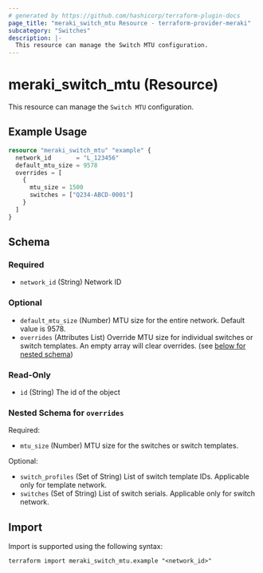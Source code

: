 ```yaml
---
# generated by https://github.com/hashicorp/terraform-plugin-docs
page_title: "meraki_switch_mtu Resource - terraform-provider-meraki"
subcategory: "Switches"
description: |-
  This resource can manage the Switch MTU configuration.
---
```


# meraki_switch_mtu (Resource)

This resource can manage the `Switch MTU` configuration.

## Example Usage

```terraform
resource "meraki_switch_mtu" "example" {
  network_id       = "L_123456"
  default_mtu_size = 9578
  overrides = [
    {
      mtu_size = 1500
      switches = ["Q234-ABCD-0001"]
    }
  ]
}
```

<!-- schema generated by tfplugindocs -->
## Schema

### Required

- `network_id` (String) Network ID

### Optional

- `default_mtu_size` (Number) MTU size for the entire network. Default value is 9578.
- `overrides` (Attributes List) Override MTU size for individual switches or switch templates. An empty array will clear overrides. (see [below for nested schema](#nestedatt--overrides))

### Read-Only

- `id` (String) The id of the object

<a id="nestedatt--overrides"></a>
### Nested Schema for `overrides`

Required:

- `mtu_size` (Number) MTU size for the switches or switch templates.

Optional:

- `switch_profiles` (Set of String) List of switch template IDs. Applicable only for template network.
- `switches` (Set of String) List of switch serials. Applicable only for switch network.

## Import

Import is supported using the following syntax:

```shell
terraform import meraki_switch_mtu.example "<network_id>"
```
